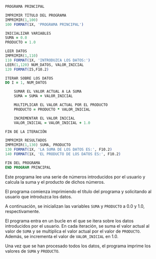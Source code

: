```fortran
PROGRAMA PRINCIPAL

IMPRIMIR TÍTULO DEL PROGRAMA
IMPRIMIR(1,100)
100 FORMAT(1X, 'PROGRAMA PRINCIPAL')

INICIALIZAR VARIABLES
SUMA = 0.0
PRODUCTO = 1.0

LEER DATOS
IMPRIMIR(1,110)
110 FORMAT(1X, 'INTRODUZCA LOS DATOS:')
LEER(1,120) NUM_DATOS, VALOR_INICIAL
120 FORMAT(I5,F10.2)

ITERAR SOBRE LOS DATOS
DO I = 1, NUM_DATOS

    SUMAR EL VALOR ACTUAL A LA SUMA
    SUMA = SUMA + VALOR_INICIAL

    MULTIPLICAR EL VALOR ACTUAL POR EL PRODUCTO
    PRODUCTO = PRODUCTO * VALOR_INICIAL

    INCREMENTAR EL VALOR INICIAL
    VALOR_INICIAL = VALOR_INICIAL + 1.0

FIN DE LA ITERACIÓN

IMPRIMIR RESULTADOS
IMPRIMIR(1,130) SUMA, PRODUCTO
130 FORMAT(1X, 'LA SUMA DE LOS DATOS ES:', F10.2)
140 FORMAT(1X, 'EL PRODUCTO DE LOS DATOS ES:', F10.2)

FIN DEL PROGRAMA
END PROGRAM PRINCIPAL

```

Este programa lee una serie de números introducidos por el usuario y calcula la suma y el producto de dichos números.

El programa comienza imprimiendo el título del programa y solicitando al usuario que introduzca los datos.

A continuación, se inicializan las variables `SUMA` y `PRODUCTO` a 0.0 y 1.0, respectivamente.

El programa entra en un bucle en el que se itera sobre los datos introducidos por el usuario. En cada iteración, se suma el valor actual al valor de `SUMA` y se multiplica el valor actual por el valor de `PRODUCTO`. Además, se incrementa el valor de `VALOR_INICIAL` en 1.0.

Una vez que se han procesado todos los datos, el programa imprime los valores de `SUMA` y `PRODUCTO`.